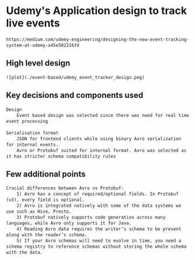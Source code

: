 # Udemy's Application design to track live events

    https://medium.com/udemy-engineering/designing-the-new-event-tracking-system-at-udemy-a45e502216fd

## High level design

    ![plot](./event-based/udemy_event_tracker_design.png)

## Key decisions and components used

    Design
        Event based design was selected since there was need for real time event processing

    Serialisation format
        JSON for frontend clients while using binary Avro serialization for internal events.
        Avro or Protobuf suited for internal format. Avro was selected as it has stricter schema compatibility rules

## Few additional points

    Crucial differences between Avro vs Protobuf:
        1) Avro has a concept of required/optional fields. In Protobuf (v3), every field is optional.
        2) Avro is integrated natively with some of the data systems we use such as Hive, Presto.
        3) Protobuf natively supports code generation across many languages, while Avro only supports it for Java.
        4) Reading Avro data requires the writer’s schema to be present along with the reader’s schema.
        5) If your Avro schemas will need to evolve in time, you need a schema registry to reference schemas without storing the whole schema with the data. 